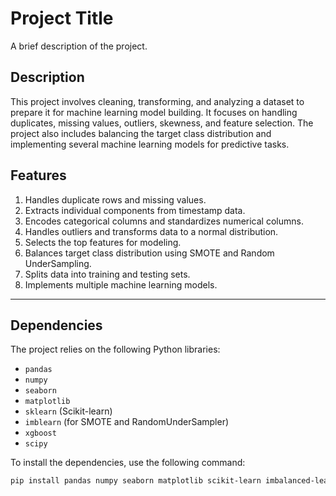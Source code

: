 # Project Title

A brief description of the project.

## Description

This project involves cleaning, transforming, and analyzing a dataset to prepare it for machine learning model building. It focuses on handling duplicates, missing values, outliers, skewness, and feature selection. The project also includes balancing the target class distribution and implementing several machine learning models for predictive tasks.

## Features

1. Handles duplicate rows and missing values.
2. Extracts individual components from timestamp data.
3. Encodes categorical columns and standardizes numerical columns.
4. Handles outliers and transforms data to a normal distribution.
5. Selects the top features for modeling.
6. Balances target class distribution using SMOTE and Random UnderSampling.
7. Splits data into training and testing sets.
8. Implements multiple machine learning models.

---

## Dependencies

The project relies on the following Python libraries:
- `pandas`
- `numpy`
- `seaborn`
- `matplotlib`
- `sklearn` (Scikit-learn)
- `imblearn` (for SMOTE and RandomUnderSampler)
- `xgboost`
- `scipy`

To install the dependencies, use the following command:
```bash
pip install pandas numpy seaborn matplotlib scikit-learn imbalanced-learn xgboost scipy
